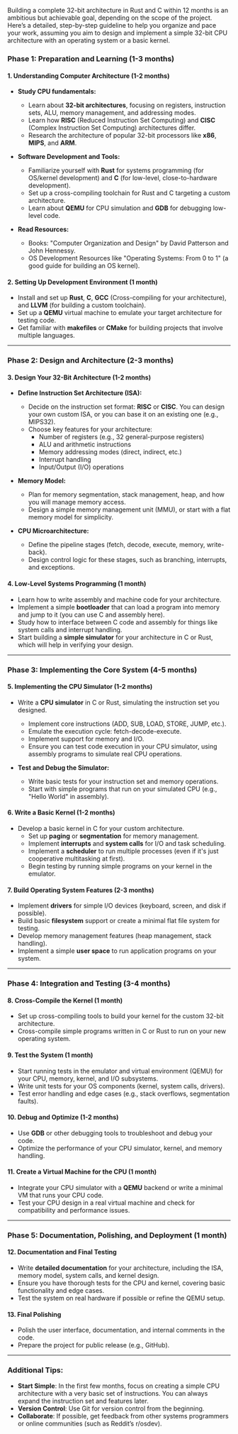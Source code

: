Building a complete 32-bit architecture in Rust and C within 12 months is an ambitious but achievable goal, depending on the scope of the project. Here’s a detailed, step-by-step guideline to help you organize and pace your work, assuming you aim to design and implement a simple 32-bit CPU architecture with an operating system or a basic kernel.

### **Phase 1: Preparation and Learning (1-3 months)**

#### **1. Understanding Computer Architecture (1-2 months)**
- **Study CPU fundamentals:**
  - Learn about **32-bit architectures**, focusing on registers, instruction sets, ALU, memory management, and addressing modes.
  - Learn how **RISC** (Reduced Instruction Set Computing) and **CISC** (Complex Instruction Set Computing) architectures differ.
  - Research the architecture of popular 32-bit processors like **x86**, **MIPS**, and **ARM**.

- **Software Development and Tools:**
  - Familiarize yourself with **Rust** for systems programming (for OS/kernel development) and **C** (for low-level, close-to-hardware development).
  - Set up a cross-compiling toolchain for Rust and C targeting a custom architecture.
  - Learn about **QEMU** for CPU simulation and **GDB** for debugging low-level code.

- **Read Resources:**
  - Books: "Computer Organization and Design" by David Patterson and John Hennessy.
  - OS Development Resources like "Operating Systems: From 0 to 1" (a good guide for building an OS kernel).

#### **2. Setting Up Development Environment (1 month)**
- Install and set up **Rust**, **C**, **GCC** (Cross-compiling for your architecture), and **LLVM** (for building a custom toolchain).
- Set up a **QEMU** virtual machine to emulate your target architecture for testing code.
- Get familiar with **makefiles** or **CMake** for building projects that involve multiple languages.

---

### **Phase 2: Design and Architecture (2-3 months)**

#### **3. Design Your 32-Bit Architecture (1-2 months)**
- **Define Instruction Set Architecture (ISA):**
  - Decide on the instruction set format: **RISC** or **CISC**. You can design your own custom ISA, or you can base it on an existing one (e.g., MIPS32).
  - Choose key features for your architecture:
    - Number of registers (e.g., 32 general-purpose registers)
    - ALU and arithmetic instructions
    - Memory addressing modes (direct, indirect, etc.)
    - Interrupt handling
    - Input/Output (I/O) operations

- **Memory Model:**
  - Plan for memory segmentation, stack management, heap, and how you will manage memory access.
  - Design a simple memory management unit (MMU), or start with a flat memory model for simplicity.

- **CPU Microarchitecture:**
  - Define the pipeline stages (fetch, decode, execute, memory, write-back).
  - Design control logic for these stages, such as branching, interrupts, and exceptions.

#### **4. Low-Level Systems Programming (1 month)**
- Learn how to write assembly and machine code for your architecture.
- Implement a simple **bootloader** that can load a program into memory and jump to it (you can use C and assembly here).
- Study how to interface between C code and assembly for things like system calls and interrupt handling.
- Start building a **simple simulator** for your architecture in C or Rust, which will help in verifying your design.

---

### **Phase 3: Implementing the Core System (4-5 months)**

#### **5. Implementing the CPU Simulator (1-2 months)**
- Write a **CPU simulator** in C or Rust, simulating the instruction set you designed.
  - Implement core instructions (ADD, SUB, LOAD, STORE, JUMP, etc.).
  - Emulate the execution cycle: fetch-decode-execute.
  - Implement support for memory and I/O.
  - Ensure you can test code execution in your CPU simulator, using assembly programs to simulate real CPU operations.

- **Test and Debug the Simulator:**
  - Write basic tests for your instruction set and memory operations.
  - Start with simple programs that run on your simulated CPU (e.g., "Hello World" in assembly).

#### **6. Write a Basic Kernel (1-2 months)**
- Develop a basic kernel in C for your custom architecture.
  - Set up **paging** or **segmentation** for memory management.
  - Implement **interrupts** and **system calls** for I/O and task scheduling.
  - Implement a **scheduler** to run multiple processes (even if it's just cooperative multitasking at first).
  - Begin testing by running simple programs on your kernel in the emulator.

#### **7. Build Operating System Features (2-3 months)**
- Implement **drivers** for simple I/O devices (keyboard, screen, and disk if possible).
- Build basic **filesystem** support or create a minimal flat file system for testing.
- Develop memory management features (heap management, stack handling).
- Implement a simple **user space** to run application programs on your system.

---

### **Phase 4: Integration and Testing (3-4 months)**

#### **8. Cross-Compile the Kernel (1 month)**
- Set up cross-compiling tools to build your kernel for the custom 32-bit architecture.
- Cross-compile simple programs written in C or Rust to run on your new operating system.

#### **9. Test the System (1 month)**
- Start running tests in the emulator and virtual environment (QEMU) for your CPU, memory, kernel, and I/O subsystems.
- Write unit tests for your OS components (kernel, system calls, drivers).
- Test error handling and edge cases (e.g., stack overflows, segmentation faults).

#### **10. Debug and Optimize (1-2 months)**
- Use **GDB** or other debugging tools to troubleshoot and debug your code.
- Optimize the performance of your CPU simulator, kernel, and memory handling.

#### **11. Create a Virtual Machine for the CPU (1 month)**
- Integrate your CPU simulator with a **QEMU** backend or write a minimal VM that runs your CPU code.
- Test your CPU design in a real virtual machine and check for compatibility and performance issues.
  
---

### **Phase 5: Documentation, Polishing, and Deployment (1 month)**

#### **12. Documentation and Final Testing**
- Write **detailed documentation** for your architecture, including the ISA, memory model, system calls, and kernel design.
- Ensure you have thorough tests for the CPU and kernel, covering basic functionality and edge cases.
- Test the system on real hardware if possible or refine the QEMU setup.

#### **13. Final Polishing**
- Polish the user interface, documentation, and internal comments in the code.
- Prepare the project for public release (e.g., GitHub).

---

### **Additional Tips:**
- **Start Simple**: In the first few months, focus on creating a simple CPU architecture with a very basic set of instructions. You can always expand the instruction set and features later.
- **Version Control**: Use Git for version control from the beginning.
- **Collaborate**: If possible, get feedback from other systems programmers or online communities (such as Reddit’s r/osdev).
